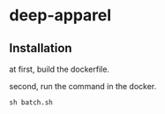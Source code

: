 # deep-apparel

## Installation
at first,  build the dockerfile. 

second, run the command in the docker.
```
sh batch.sh
```



